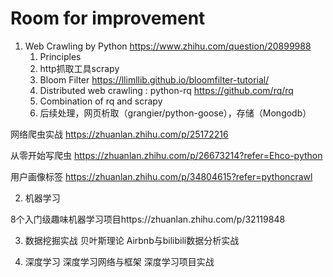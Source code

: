 # Room for improvement

1. Web Crawling by Python https://www.zhihu.com/question/20899988
    1. Principles
    2. http抓取工具scrapy
    3. Bloom Filter
https://llimllib.github.io/bloomfilter-tutorial/
    4. Distributed web crawling : python-rq
https://github.com/rq/rq
    5. Combination of rq and scrapy
    6. 后续处理，网页析取（grangier/python-goose），存储（Mongodb）

网络爬虫实战 https://zhuanlan.zhihu.com/p/25172216

从零开始写爬虫 https://zhuanlan.zhihu.com/p/26673214?refer=Ehco-python

用户画像标签 https://zhuanlan.zhihu.com/p/34804615?refer=pythoncrawl

2. 机器学习

8个入门级趣味机器学习项目https://zhuanlan.zhihu.com/p/32119848

3. 数据挖掘实战
  贝叶斯理论
  Airbnb与bilibili数据分析实战

4. 深度学习
  深度学习网络与框架
  深度学习项目实战
